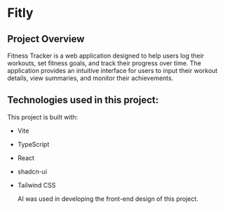 # Fitly

## Project Overview
Fitness Tracker is a web application designed to help users log their workouts, set fitness goals, and track their progress over time. The application provides an intuitive interface for users to input their workout details, view summaries, and monitor their achievements.

## Technologies used in this project:

This project is built with:

- Vite
- TypeScript
- React
- shadcn-ui
- Tailwind CSS

  AI was used in developing the front-end design of this project.
